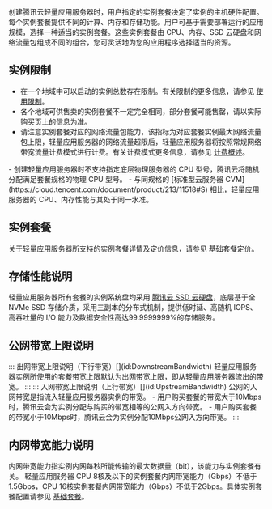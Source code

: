 创建腾讯云轻量应用服务器时，用户指定的实例套餐决定了实例的主机硬件配置。每个实例套餐提供不同的计算、内存和存储功能。用户可基于需要部署运行的应用规模，选择一种适当的实例套餐。这些实例套餐由 CPU、内存、SSD 云硬盘和网络流量包组成不同的组合，您可灵活地为您的应用程序选择适当的资源。


## 实例限制

- 在一个地域中可以启动的实例总数存在限制。有关限制的更多信息，请参见 [使用限制](https://cloud.tencent.com/document/product/1207/44376)。
- 各个地域可供售卖的实例套餐不一定完全相同，部分套餐可能售罄，请以实际购买页上的信息为准。
- 请注意实例套餐对应的网络流量包能力，该指标为对应套餐实例最大网络流量包上限，轻量应用服务器的网络流量超限后，轻量应用服务器将按照常规网络带宽流量计费模式进行计费。有关计费模式更多信息，请参见 [计费概述](https://cloud.tencent.com/document/product/1207/44368)。

<dx-alert infotype="explain" title="">
- 创建轻量应用服务器时不支持指定底层物理服务器的 CPU 型号，腾讯云将随机分配满足套餐规格的物理 CPU 型号。
- 与同规格的 [标准型云服务器 CVM](https://cloud.tencent.com/document/product/213/11518#S) 相比，轻量应用服务器的 CPU、内存性能与其处于同一水准。
</dx-alert>




## 实例套餐
关于轻量应用服务器所支持的实例套餐详情及定价信息，请参见 [基础套餐定价](https://cloud.tencent.com/document/product/1207/44368#basisPrice)。

## 存储性能说明
轻量应用服务器所有套餐的实例系统盘均采用 [腾讯云 SSD 云硬盘](https://cloud.tencent.com/document/product/362/2353)，底层基于全 NVMe SSD 存储介质，采用三副本的分布式机制，提供低时延、高随机 IOPS、高吞吐量的 I/O 能力及数据安全性高达99.9999999%的存储服务。


## 公网带宽上限说明[](id:BandwidthUpperLimit)
<dx-tabs>
::: 出网带宽上限说明（下行带宽）[](id:DownstreamBandwidth)
轻量应用服务器实例所使用的套餐带宽上限默认为出网带宽上限，即从轻量应用服务器流出的带宽。
:::
::: 入网带宽上限说明（上行带宽）[](id:UpstreamBandwidth)
公网的入网带宽是指流入轻量应用服务器实例的带宽。
- 用户购买套餐的带宽大于10Mbps时，腾讯云会为实例分配与购买的带宽相等的公网入方向带宽。
- 用户购买套餐的带宽小于10Mbps时，腾讯云会为实例分配10Mbps公网入方向带宽。
:::
</dx-tabs>

## 内网带宽能力说明
内网带宽能力指实例内网每秒所能传输的最大数据量（bit），该能力与实例套餐有关。
轻量应用服务器 CPU 8核及以下的实例套餐内网带宽能力（Gbps）不低于1.5Gbps，CPU 16核实例套餐内网带宽能力（Gbps）不低于2Gbps。具体实例套餐配置请参见 [基础套餐](https://cloud.tencent.com/document/product/1207/44368#basis)。
